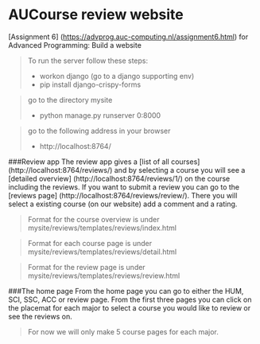 # AUCourse review website

[Assignment 6] (https://advprog.auc-computing.nl/assignment6.html) for Advanced Programming: Build a website

> To run the server follow these steps:
>   - workon django (go to a django supporting env)
>   - pip install django-crispy-forms

> go to the directory mysite
>   - python manage.py runserver 0:8000

> go to the following address in your browser
>   - http://localhost:8764/


###Review app
The review app gives a [list of all courses] (http://localhost:8764/reviews/) and by selecting a course you will see a [detailed overview] (http://localhost:8764/reviews/1/) on the course including the reviews. If you want to submit a review you can go to the [reviews page] (http://localhost:8764/reviews/review/). There you will select a existing course (on our website) add a comment and a rating.

> Format for the course overview is under mysite/reviews/templates/reviews/index.html

> Format for each course page is under mysite/reviews/templates/reviews/detail.html

> Format for the review page is under mysite/reviews/templates/reviews/review.html

###The home page
From the home page you can go to either the HUM, SCI, SSC, ACC or review page. From the first three pages you can click on the placemat for each major to select a course you would like to review or see the reviews on.

> For now we will only make 5 course pages for each major.
